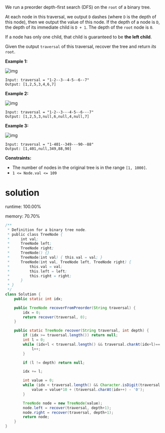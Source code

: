 We run a preorder depth-first search (DFS) on the `root` of a binary tree.

At each node in this traversal, we output `D` dashes (where `D` is the depth of this node), then we output the value of this node. If the depth of a node is `D`, the depth of its immediate child is `D + 1`. The depth of the `root` node is `0`.

If a node has only one child, that child is guaranteed to be **the left child**.

Given the output `traversal` of this traversal, recover the tree and return *its* `root`.

 

**Example 1:**

![img](https://assets.leetcode.com/uploads/2024/09/10/recover_tree_ex1.png)

```
Input: traversal = "1-2--3--4-5--6--7"
Output: [1,2,5,3,4,6,7]
```

**Example 2:**

![img](https://assets.leetcode.com/uploads/2024/09/10/recover_tree_ex2.png)

```
Input: traversal = "1-2--3---4-5--6---7"
Output: [1,2,5,3,null,6,null,4,null,7]
```

**Example 3:**

![img](https://assets.leetcode.com/uploads/2024/09/10/recover_tree_ex3.png)

```
Input: traversal = "1-401--349---90--88"
Output: [1,401,null,349,88,90]
```

 

**Constraints:**

- The number of nodes in the original tree is in the range `[1, 1000]`.
- `1 <= Node.val <= 109`

# solution

runtime: 100.00%

memory: 70.70%

```java
/**
 * Definition for a binary tree node.
 * public class TreeNode {
 *     int val;
 *     TreeNode left;
 *     TreeNode right;
 *     TreeNode() {}
 *     TreeNode(int val) { this.val = val; }
 *     TreeNode(int val, TreeNode left, TreeNode right) {
 *         this.val = val;
 *         this.left = left;
 *         this.right = right;
 *     }
 * }
 */
class Solution {
    public static int idx;

    public TreeNode recoverFromPreorder(String traversal) {
        idx = 0;
        return recover(traversal, 0);
    }

    public static TreeNode recover(String traversal, int depth) {
        if (idx >= traversal.length()) return null;
        int l = 0;
        while (idx+l < traversal.length() && traversal.charAt(idx+l)=='-') {
            l++;
        }

        if (l != depth) return null;

        idx += l;

        int value = 0;
        while (idx < traversal.length() && Character.isDigit(traversal.charAt(idx))) {
            value = value*10 + (traversal.charAt(idx++) - '0');
        }

        TreeNode node = new TreeNode(value);
        node.left = recover(traversal, depth+1);
        node.right = recover(traversal, depth+1);
        return node;
    }
}
```

